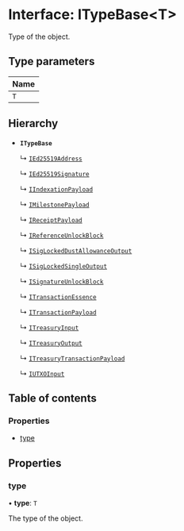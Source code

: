 # Interface: ITypeBase<T\>

Type of the object.

## Type parameters

| Name |
| :------ |
| `T` |

## Hierarchy

- **`ITypeBase`**

  ↳ [`IEd25519Address`](IEd25519Address.md)

  ↳ [`IEd25519Signature`](IEd25519Signature.md)

  ↳ [`IIndexationPayload`](IIndexationPayload.md)

  ↳ [`IMilestonePayload`](IMilestonePayload.md)

  ↳ [`IReceiptPayload`](IReceiptPayload.md)

  ↳ [`IReferenceUnlockBlock`](IReferenceUnlockBlock.md)

  ↳ [`ISigLockedDustAllowanceOutput`](ISigLockedDustAllowanceOutput.md)

  ↳ [`ISigLockedSingleOutput`](ISigLockedSingleOutput.md)

  ↳ [`ISignatureUnlockBlock`](ISignatureUnlockBlock.md)

  ↳ [`ITransactionEssence`](ITransactionEssence.md)

  ↳ [`ITransactionPayload`](ITransactionPayload.md)

  ↳ [`ITreasuryInput`](ITreasuryInput.md)

  ↳ [`ITreasuryOutput`](ITreasuryOutput.md)

  ↳ [`ITreasuryTransactionPayload`](ITreasuryTransactionPayload.md)

  ↳ [`IUTXOInput`](IUTXOInput.md)

## Table of contents

### Properties

- [type](ITypeBase.md#type)

## Properties

### type

• **type**: `T`

The type of the object.

